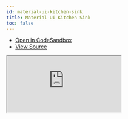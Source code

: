 ```yaml
---
id: material-ui-kitchen-sink
title: Material-UI Kitchen Sink
toc: false
---
```


- [Open in CodeSandbox](https://codesandbox.io/s/github/tannerlinsley/react-table/tree/master/examples/material-UI-kitchen-sink)
- [View Source](https://github.com/tannerlinsley/react-table/tree/master/examples/material-UI-kitchen-sink)

<iframe
  src="https://codesandbox.io/embed/github/tannerlinsley/react-table/tree/master/examples/material-UI-kitchen-sink?autoresize=1&fontsize=14&theme=dark"
  title="tannerlinsley/react-table: material-ui-kitchen-sink"
  sandbox="allow-forms allow-modals allow-popups allow-presentation allow-same-origin allow-scripts"
  style={{
    width: '100%',
    height: '80vh',
    border: '0',
    borderRadius: 8,
    overflow: 'hidden',
    position: 'static',
    zIndex: 0,
  }}
></iframe>
